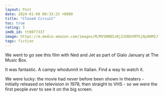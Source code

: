 ```yaml
---
layout: Post
date: 2024-01-09 00:33:23 +0000
title: "Closed Circuit"
toc: true
rating: 5
imdb_id: tt0077337
image: https://m.media-amazon.com/images/M/MV5BNDIzNjI2ODUtMThjNy00M2JlLWE5ZjQtYmRiMDAyYjYyZWNhXkEyXkFqcGdeQXVyNjMxODMyODU@._V1_SX300.jpg
tags: fiction
---
```


We went to go see this film with Ned and Jet as part of Gialo January at The Music Box\. 

It was fantastic\. A campy whodunnit in Italian\. Find a way to watch it\.

We were lucky: the movie had *never* before been shown in theaters \- initially released on television in 1978, then straight to VHS \- so we were the first people *ever* to see it on the big screen\.
